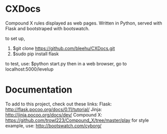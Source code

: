 # CXDocs
Compound X rules displayed as web pages. Written in Python, served with Flask and bootstraped with bootswatch.

to set up, 
1) $git clone https://github.com/bleehu/CXDocs.git
2) $sudo pip install flask 

to test, use:
$python start.py
then in a web browser, go to localhost:5000/levelup

# Documentation
To add to this project, check out these links:
Flask:
http://flask.pocoo.org/docs/0.11/tutorial/
Jinja:
http://jinja.pocoo.org/docs/dev/
Compound X:
https://github.com/trowl223/Compound_X/tree/master/play
for style example, use:
http://bootswatch.com/cyborg/